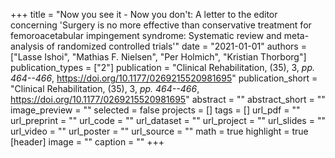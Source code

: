 +++
title = "Now you see it - Now you don't: A letter to the editor concerning 'Surgery is no more effective than conservative treatment for femoroacetabular impingement syndrome: Systematic review and meta-analysis of randomized controlled trials'"
date = "2021-01-01"
authors = ["Lasse Ishoi", "Mathias F. Nielsen", "Per Holmich", "Kristian Thorborg"]
publication_types = ["2"]
publication = "Clinical Rehabilitation, (35), 3, _pp. 464--466_, https://doi.org/10.1177/0269215520981695"
publication_short = "Clinical Rehabilitation, (35), 3, _pp. 464--466_, https://doi.org/10.1177/0269215520981695"
abstract = ""
abstract_short = ""
image_preview = ""
selected = false
projects = []
tags = []
url_pdf = ""
url_preprint = ""
url_code = ""
url_dataset = ""
url_project = ""
url_slides = ""
url_video = ""
url_poster = ""
url_source = ""
math = true
highlight = true
[header]
image = ""
caption = ""
+++
